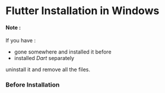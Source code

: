 # Flutter Installation in Windows


#### Note :

If you have : <br>
 - gone somewhere and installed it before
 - installed *Dart* separately
 
 uninstall it and remove all the files. <br>


### Before Installation 

